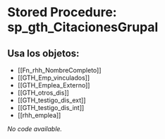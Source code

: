 # Stored Procedure: sp_gth_CitacionesGrupal

## Usa los objetos:
- [[Fn_rhh_NombreCompleto]]
- [[GTH_Emp_vinculados]]
- [[GTH_Emplea_Externo]]
- [[GTH_otros_dis]]
- [[GTH_testigo_dis_ext]]
- [[GTH_testigo_dis_int]]
- [[rhh_emplea]]

*No code available.*
